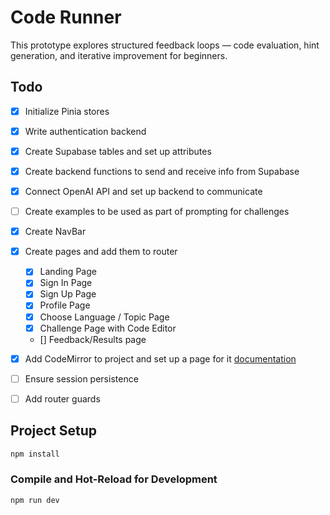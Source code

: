 # Code Runner

This prototype explores structured feedback loops — code evaluation, hint generation, and iterative improvement for beginners.

## Todo

- [x] Initialize Pinia stores
- [x] Write authentication backend
- [x] Create Supabase tables and set up attributes
- [x] Create backend functions to send and receive info from Supabase

- [x] Connect OpenAI API and set up backend to communicate
- [ ] Create examples to be used as part of prompting for challenges

- [x] Create NavBar
- [x] Create pages and add them to router
  - [x] Landing Page
  - [x] Sign In Page
  - [x] Sign Up Page
  - [x] Profile Page
  - [x] Choose Language / Topic Page
  - [x] Challenge Page with Code Editor
  - [] Feedback/Results page
- [x] Add CodeMirror to project and set up a page for it [documentation](https://codemirror.net/examples/basic/)

- [ ] Ensure session persistence
- [ ] Add router guards

## Project Setup

```sh
npm install
```

### Compile and Hot-Reload for Development

```sh
npm run dev
```